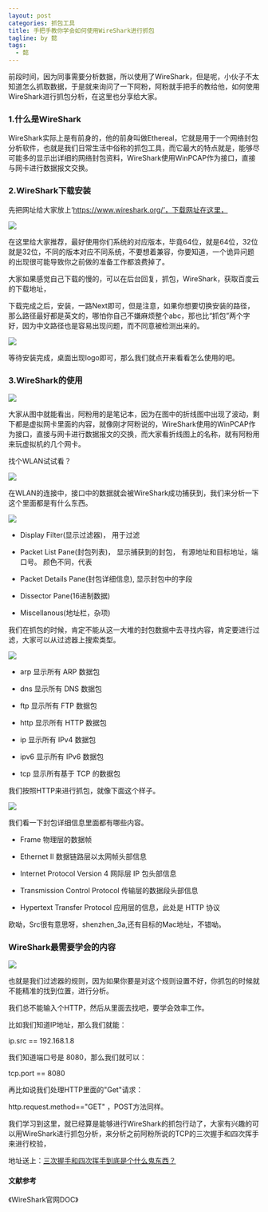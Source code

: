 ```yaml
---
layout: post
categories: 抓包工具
title: 手把手教你学会如何使用WireShark进行抓包
tagline: by 懿
tags: 
  - 懿
---
```


前段时间，因为同事需要分析数据，所以使用了WireShark，但是呢，小伙子不太知道怎么抓取数据，于是就来询问了一下阿粉，阿粉就手把手的教给他，如何使用WireShark进行抓包分析，在这里也分享给大家。

<!--more-->

### 1.什么是WireShark

WireShark实际上是有前身的，他的前身叫做Ethereal，它就是用于一个网络封包分析软件，也就是我们日常生活中俗称的抓包工具，而它最大的特点就是，能够尽可能多的显示出详细的网络封包资料，WireShark使用WinPCAP作为接口，直接与网卡进行数据报文交换。

### 2.WireShark下载安装

先把网址给大家放上‘https://www.wireshark.org/’，下载网址在这里，

![](http://www.justdojava.com/assets/images/2019/java/image_yi/2021/03-03/1.png)

在这里给大家推荐，最好使用你们系统的对应版本，毕竟64位，就是64位，32位就是32位，不同的版本对应不同系统，不要想着兼容，你要知道，一个诡异问题的出现很可能导致你之前做的准备工作都浪费掉了。

大家如果感觉自己下载的慢的，可以在后台回复，抓包，WireShark，获取百度云的下载地址，

下载完成之后，安装，一路Next即可，但是注意，如果你想要切换安装的路径，那么路径最好都是英文的，哪怕你自己不嫌麻烦整个abc，那也比“抓包”两个字好，因为中文路径也是容易出现问题，而不同意被检测出来的。

![](http://www.justdojava.com/assets/images/2019/java/image_yi/2021/03-03/2.jpg)

等待安装完成，桌面出现logo即可，那么我们就点开来看看怎么使用的吧。

### 3.WireShark的使用

![](http://www.justdojava.com/assets/images/2019/java/image_yi/2021/03-03/3.jpg)

大家从图中就能看出，阿粉用的是笔记本，因为在图中的折线图中出现了波动，剩下都是虚拟网卡里面的内容，就像刚才阿粉说的，WireShark使用的WinPCAP作为接口，直接与网卡进行数据报文的交换，而大家看折线图上的名称，就有阿粉用来玩虚拟机的几个网卡。

找个WLAN试试看？

![](http://www.justdojava.com/assets/images/2019/java/image_yi/2021/03-03/4.png)

在WLAN的连接中，接口中的数据就会被WireShark成功捕获到，我们来分析一下这个里面都是有什么东西。

![](http://www.justdojava.com/assets/images/2019/java/image_yi/2021/03-03/5.jpg)

- Display Filter(显示过滤器)，  用于过滤
  
- Packet List Pane(封包列表)， 显示捕获到的封包， 有源地址和目标地址，端口号。 颜色不同，代表
  
- Packet Details Pane(封包详细信息), 显示封包中的字段
  
- Dissector Pane(16进制数据)
  
- Miscellanous(地址栏，杂项)

我们在抓包的时候，肯定不能从这一大堆的封包数据中去寻找内容，肯定要进行过滤，大家可以从过滤器上搜索类型。

![](http://www.justdojava.com/assets/images/2019/java/image_yi/2021/03-03/6.jpg)

- arp 显示所有 ARP 数据包

- dns 显示所有 DNS 数据包

- ftp 显示所有 FTP 数据包

- http 显示所有 HTTP 数据包

- ip 显示所有 IPv4 数据包

- ipv6 显示所有 IPv6 数据包

- tcp 显示所有基于 TCP 的数据包

我们按照HTTP来进行抓包，就像下面这个样子。

![](http://www.justdojava.com/assets/images/2019/java/image_yi/2021/03-03/7.jpg)

我们看一下封包详细信息里面都有哪些内容。

- Frame 物理层的数据帧

- Ethernet II 数据链路层以太网帧头部信息

- Internet Protocol Version 4  网际层 IP 包头部信息

- Transmission Control Protocol 传输层的数据段头部信息

- Hypertext Transfer Protocol  应用层的信息，此处是 HTTP 协议

欧呦，Src很有意思呀，shenzhen_3a,还有目标的Mac地址，不错呦。

### WireShark最需要学会的内容

![](http://www.justdojava.com/assets/images/2019/java/image_yi/2021/03-03/8.jpg)

也就是我们过滤器的规则，因为如果你要是对这个规则设置不好，你抓包的时候就不能精准的找到位置，进行分析。

我们总不能输入个HTTP，然后从里面去找吧，要学会效率工作。

比如我们知道IP地址，那么我们就能：

 ip.src == 192.168.1.8

 我们知道端口号是 8080，那么我们就可以：

 tcp.port == 8080

再比如说我们处理HTTP里面的"Get"请求：

http.request.method=="GET" ，POST方法同样。

我们学习到这里，就已经算是能够进行WireShark的抓包行动了，大家有兴趣的可以用WireShark进行抓包分析，来分析之前阿粉所说的TCP的三次握手和四次挥手来进行校验，

地址送上：[三次握手和四次挥手到底是个什么鬼东西？](https://mp.weixin.qq.com/s?__biz=MzkzODE3OTI0Ng==&mid=2247493536&idx=1&sn=f4763c3f5cb9672b689463791c681d7b&chksm=c2868861f5f1017700711b3e3a59147d39982c1a7ca397fbc222d9c0f325673a0957512728f8&token=757368668&lang=zh_CN#rd)


#### 文献参考
《WireShark官网DOC》